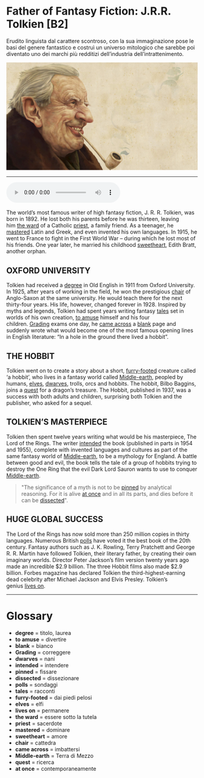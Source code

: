 # Father of Fantasy Fiction: J.R.R. Tolkien   [B2]

Erudito linguista dal carattere scontroso, con la sua immaginazione pose le basi del genere fantastico e costruì un universo mitologico che sarebbe poi diventato uno dei marchi più redditizi dell’industria dell’intrattenimento.

![](Father%20of%20Fantasy%20Fiction%20J.R.R.%20Tolkien.jpg)

--------------

<div>
<audio controls autoplay>
    <source src="https:/raw.githubusercontent.com/dartie/speakup/main/2023-09/Father%20of%20Fantasy%20Fiction%20J.R.R.%20Tolkien.mp3" type="audio/mpeg">
</audio>
</div>


The world’s most famous writer of high fantasy fiction, J. R. R. Tolkien, was born in 1892. He lost both his parents before he was thirteen, leaving him [the ward](## "essere sotto la tutela") of a Catholic [priest](## "sacerdote"), a family friend. As a teenager, he [mastered](## "dominare") Latin and Greek, and even invented his own languages. In 1915, he went to France to fight in the First World War – during which he lost most of his friends. One year later, he married his childhood [sweetheart](## "amore"), Edith Bratt, another orphan.

## OXFORD UNIVERSITY
Tolkien had received a [degree](## "titolo, laurea") in Old English in 1911 from Oxford University. In 1925, after years of working in the field, he won the prestigious [chair](## "cattedra") of Anglo-Saxon at the same university. He would teach there for the next thirty-four years.
His life, however, changed forever in 1928. Inspired by myths and legends, Tolkien had spent years writing fantasy [tales](## "racconti") set in worlds of his own creation, [to amuse](## "divertire") himself and his four children. [Grading](## "correggere") exams one day, he [came across](## "imbattersi") a [blank](## "bianco") page and suddenly wrote what would become one of the most famous opening lines in English literature: “In a hole in the ground there lived a hobbit”.

## THE HOBBIT
Tolkien went on to create a story about a short, [furry-footed](## "dai piedi pelosi") creature called ‘a hobbit’, who lives in a fantasy world called [Middle-earth](## "Terra di Mezzo"), peopled by humans, [elves](## "elfi"), [dwarves](## "nani"), trolls, orcs and hobbits. The hobbit, Bilbo Baggins, joins a [quest](## "ricerca") for a dragon’s treasure. The Hobbit, published in 1937, was a success with both adults and children, surprising both Tolkien and the publisher, who asked for a sequel.

## TOLKIEN’S MASTERPIECE
Tolkien then spent twelve years writing what would be his masterpiece, The Lord of the Rings. The writer [intended](## "intendere") the book (published in parts in 1954 and 1955), complete with invented languages and cultures as part of the same fantasy world of [Middle-earth](## "Terra di Mezzo"), to be a mythology for England. A battle between good and evil, the book tells the tale of a group of hobbits trying to destroy the One Ring that the evil Dark Lord Sauron wants to use to conquer [Middle-earth](## "Terra di Mezzo").


>"The significance of a myth is not to be [pinned](## "fissare") by analytical reasoning. For it is alive [at once](## "contemporaneamente") and in all its parts, and dies before it can be [dissected](## "dissezionare")".




## HUGE GLOBAL SUCCESS
The Lord of the Rings has now sold more than 250 million copies in thirty languages. Numerous British [polls](## "sondaggi") have voted it the best book of the 20th century. Fantasy authors such as J. K. Rowling, Terry Pratchett and George R. R. Martin have followed Tolkien, their literary father, by creating their own imaginary worlds. Director Peter Jackson’s film version twenty years ago made an incredible $2.9 billion. The three Hobbit films also made $2.9 billion. Forbes magazine has declared Tolkien the third-highest-earning dead celebrity after Michael Jackson and Elvis Presley. Tolkien’s genius [lives on](## "permanere").

--------------

<div style = "display:block; clear:both; page-break-after:always;"></div>

# Glossary
* **degree** = titolo, laurea
* **to amuse** = divertire
* **blank** = bianco
* **Grading** = correggere
* **dwarves** = nani
* **intended** = intendere
* **pinned** = fissare
* **dissected** = dissezionare
* **polls** = sondaggi
* **tales** = racconti
* **furry-footed** = dai piedi pelosi
* **elves** = elfi
* **lives on** = permanere
* **the ward** = essere sotto la tutela
* **priest** = sacerdote
* **mastered** = dominare
* **sweetheart** = amore
* **chair** = cattedra
* **came across** = imbattersi
* **Middle-earth** = Terra di Mezzo
* **quest** = ricerca
* **at once** = contemporaneamente
